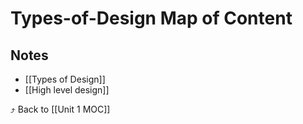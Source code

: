 # Types-of-Design Map of Content


## Notes
- [[Types of Design]]
- [[High level design]]

⤴️ Back to [[Unit 1 MOC]]